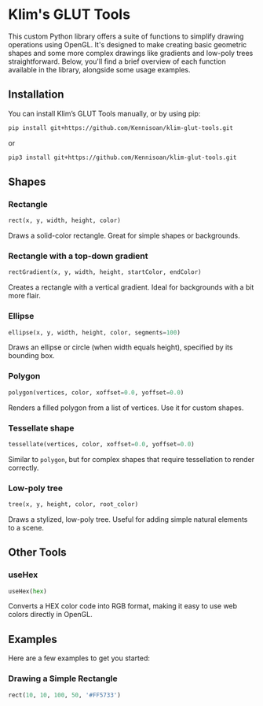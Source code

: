 # Klim's GLUT Tools

This custom Python library offers a suite of functions to simplify drawing operations using OpenGL. It's designed to make creating basic geometric shapes and some more complex drawings like gradients and low-poly trees straightforward. Below, you'll find a brief overview of each function available in the library, alongside some usage examples.

## Installation

You can install Klim’s GLUT Tools manually, or by using pip:
```bash
pip install git+https://github.com/Kennisoan/klim-glut-tools.git
```
or
```bash
pip3 install git+https://github.com/Kennisoan/klim-glut-tools.git
```

## Shapes

### Rectangle
```python
rect(x, y, width, height, color)
```
Draws a solid-color rectangle. Great for simple shapes or backgrounds.

### Rectangle with a top-down gradient
```python
rectGradient(x, y, width, height, startColor, endColor)
```
Creates a rectangle with a vertical gradient. Ideal for backgrounds with a bit more flair.

### Ellipse
```python
ellipse(x, y, width, height, color, segments=100)
```
Draws an ellipse or circle (when width equals height), specified by its bounding box.

### Polygon
```python
polygon(vertices, color, xoffset=0.0, yoffset=0.0)
```
Renders a filled polygon from a list of vertices. Use it for custom shapes.

### Tessellate shape
```python
tessellate(vertices, color, xoffset=0.0, yoffset=0.0)
```
Similar to `polygon`, but for complex shapes that require tessellation to render correctly.

### Low-poly tree
```python
tree(x, y, height, color, root_color)
```
Draws a stylized, low-poly tree. Useful for adding simple natural elements to a scene.

## Other Tools

### useHex
```python
useHex(hex)
```
Converts a HEX color code into RGB format, making it easy to use web colors directly in OpenGL.

## Examples

Here are a few examples to get you started:

### Drawing a Simple Rectangle
```python
rect(10, 10, 100, 50, '#FF5733')
```
